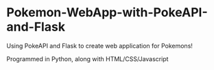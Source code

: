 # Pokemon-WebApp-with-PokeAPI-and-Flask
Using PokeAPI and Flask to create web application for Pokemons!

Programmed in Python, along with HTML/CSS/Javascript

